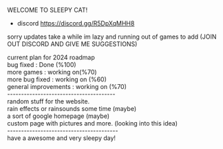  WELCOME TO SLEEPY CAT!<br>

- discord https://discord.gg/R5DpXqMHH8<br>

sorry updates take a while im lazy and running out of games to add (JOIN OUT DISCORD AND GIVE ME SUGGESTIONS)<br>

current plan for 2024 roadmap<br>
bug fixed : Done (%100)<br>
more games : working on(%70)<br>
more bug fixed : working on (%60) <br>
general improvements : working on (%70)<br>
---------------------------------------<br>
random stuff for the website. <br>
rain effects or rainsounds some time (maybe) <br>
a sort of google homepage (maybe) <br>
custom page with pictures and more. (looking into this idea) <br>
----------------------------------------<br>
have a awesome and very sleepy day!<br>
